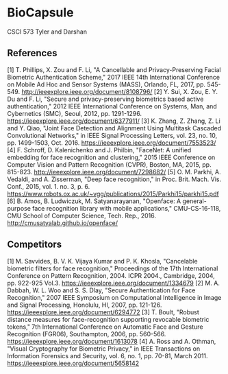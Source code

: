 # BioCapsule

CSCI 573
Tyler and Darshan

## References
[1] T. Phillips, X. Zou and F. Li, "A Cancellable and Privacy-Preserving Facial Biometric Authentication Scheme," 2017 IEEE 14th International Conference on Mobile Ad Hoc and Sensor Systems (MASS), Orlando, FL, 2017, pp. 545-549.
http://ieeexplore.ieee.org/document/8108796/
[2] Y. Sui, X. Zou, E. Y. Du and F. Li, "Secure and privacy-preserving biometrics based active authentication," 2012 IEEE International Conference on Systems, Man, and Cybernetics (SMC), Seoul, 2012, pp. 1291-1296.
https://ieeexplore.ieee.org/document/6377911/
[3] K. Zhang, Z. Zhang, Z. Li and Y. Qiao, "Joint Face Detection and Alignment Using Multitask Cascaded Convolutional Networks," in IEEE Signal Processing Letters, vol. 23, no. 10, pp. 1499-1503, Oct. 2016.
https://ieeexplore.ieee.org/document/7553523/
[4] F. Schroff, D. Kalenichenko and J. Philbin, "FaceNet: A unified embedding for face recognition and clustering," 2015 IEEE Conference on Computer Vision and Pattern Recognition (CVPR), Boston, MA, 2015, pp. 815-823.
http://ieeexplore.ieee.org/document/7298682/
[5] O. M. Parkhi, A. Vedaldi, and A. Zisserman, "Deep face recognition," in Proc. Brit. Mach. Vis. Conf., 2015, vol. 1. no. 3, p. 6.
https://www.robots.ox.ac.uk/~vgg/publications/2015/Parkhi15/parkhi15.pdf
[6] B. Amos, B. Ludwiczuk, M. Satyanarayanan, "Openface: A general-purpose face recognition library with mobile applications," CMU-CS-16-118, CMU School of Computer Science, Tech. Rep., 2016.
http://cmusatyalab.github.io/openface/


## Competitors
[1] M. Savvides, B. V. K. Vijaya Kumar and P. K. Khosla, "Cancelable biometric filters for face recognition," Proceedings of the 17th International Conference on Pattern Recognition, 2004. ICPR 2004., Cambridge, 2004, pp. 922-925 Vol.3.
https://ieeexplore.ieee.org/document/1334679
[2] M. A. Dabbah, W. L. Woo and S. S. Dlay, "Secure Authentication for Face Recognition," 2007 IEEE Symposium on Computational Intelligence in Image and Signal Processing, Honolulu, HI, 2007, pp. 121-126.
https://ieeexplore.ieee.org/document/6294772
[3] T. Boult, "Robust distance measures for face-recognition supporting revocable biometric tokens," 7th International Conference on Automatic Face and Gesture Recognition (FGR06), Southampton, 2006, pp. 560-566.
https://ieeexplore.ieee.org/document/1613078
[4] A. Ross and A. Othman, "Visual Cryptography for Biometric Privacy," in IEEE Transactions on Information Forensics and Security, vol. 6, no. 1, pp. 70-81, March 2011.
https://ieeexplore.ieee.org/document/5658142

